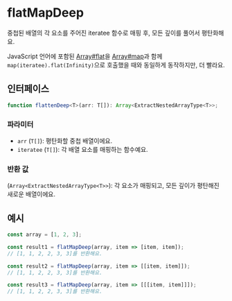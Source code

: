 # flatMapDeep

중첩된 배열의 각 요소를 주어진 iteratee 함수로 매핑 후, 모든 깊이를 풀어서 평탄화해요.

JavaScript 언어에 포함된 [Array#flat](https://developer.mozilla.org/en-US/docs/Web/JavaScript/Reference/Global_Objects/Array/flat)을 [Array#map](https://developer.mozilla.org/ko/docs/Web/JavaScript/Reference/Global_Objects/Array/map)과 함께 `map(iteratee).flat(Infinity)`으로 호출했을 때와 동일하게 동작하지만, 더 빨라요.

## 인터페이스

```typescript
function flattenDeep<T>(arr: T[]): Array<ExtractNestedArrayType<T>>;
```

### 파라미터

- `arr` (`T[]`): 평탄화할 중첩 배열이에요.
- `iteratee` (`T[]`): 각 배열 요소를 매핑하는 함수예요.

### 반환 값

(`Array<ExtractNestedArrayType<T>>`): 각 요소가 매핑되고, 모든 깊이가 평탄해진 새로운 배열이에요.

## 예시

```typescript
const array = [1, 2, 3];

const result1 = flatMapDeep(array, item => [item, item]);
// [1, 1, 2, 2, 3, 3]를 반환해요.

const result2 = flatMapDeep(array, item => [[item, item]]);
// [1, 1, 2, 2, 3, 3]를 반환해요.

const result3 = flatMapDeep(array, item => [[[item, item]]]);
// [1, 1, 2, 2, 3, 3]를 반환해요.
```
